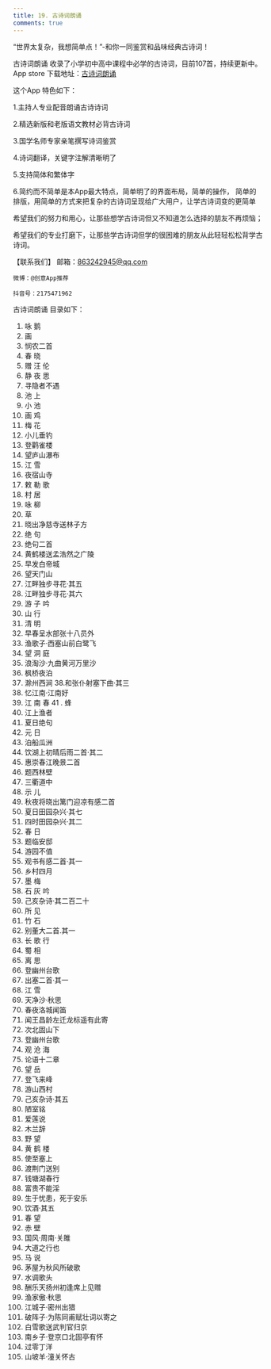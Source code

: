 ```yaml
---
title: 19. 古诗词朗诵
comments: true
---
```

  “世界太复杂，我想简单点！”-和你一同鉴赏和品味经典古诗词！

  古诗词朗诵 收录了小学初中高中课程中必学的古诗词，目前107首，持续更新中。    
  App store 下载地址：[古诗词朗诵](https://itunes.apple.com/cn/app//id1476967914)                            

  这个App 特色如下：
  
  1.主持人专业配音朗诵古诗诗词
  
  2.精选新版和老版语文教材必背古诗词
  
  3.国学名师专家亲笔撰写诗词鉴赏
  
  4.诗词翻译，关键字注解清晰明了
  
  5.支持简体和繁体字
  
  6.简约而不简单是本App最大特点，简单明了的界面布局，简单的操作，
  简单的排版，用简单的方式来把复杂的古诗词呈现给广大用户，让学古诗词变的更简单
           
   
  希望我们的努力和用心，让那些想学古诗词但又不知道怎么选择的朋友不再烦恼；
  
  希望我们的专业打磨下，让那些学古诗词但学的很困难的朋友从此轻轻松松背学古诗词。
  
  【联系我们】
    邮箱：863242945@qq.com
  
    微博：@创意App推荐
  
    抖音号：2175471962

  古诗词朗诵 目录如下：
  1. 咏  鹅
  2. 画
  3. 悯农二首
  4. 春  晓
  5. 赠 汪 伦
  6. 静 夜 思
  7. 寻隐者不遇
  8. 池  上
  9. 小  池
 10. 画  鸡
 11. 梅 花
 12. 小儿垂钓
 13. 登鹳雀楼
 14. 望庐山瀑布
 15. 江  雪
 16. 夜宿山寺
 17. 敕 勒 歌
 18. 村  居
 19. 咏  柳
 20. 草 
 21. 晓出净慈寺送林子方
 22. 绝  句
 23. 绝句二首
 24. 黄鹤楼送孟浩然之广陵
 25. 早发白帝城
 26. 望天门山
 27. 江畔独步寻花·其五
 28. 江畔独步寻花·其六
 29. 游 子 吟
 30. 山 行
 31. 清 明
 32. 早春呈水部张十八员外
 33. 渔歌子·西塞山前白鹭飞
 34. 望 洞 庭
 35. 浪淘沙·九曲黄河万里沙
 36. 枫桥夜泊
 37. 滁州西涧
 38.和张仆射塞下曲·其三
 39. 忆江南·江南好
 40. 江 南 春
 41 . 蜂
 42. 江上渔者
 43. 夏日绝句
 44. 元  日
 45. 泊船瓜洲
 46. 饮湖上初晴后雨二首·其二
 47. 惠崇春江晚景二首 
 48. 题西林壁
 49. 三衢道中
 50. 示  儿
 51. 秋夜将晓出篱门迎凉有感二首
 52. 夏日田园杂兴·其七
 53. 四时田园杂兴·其二
 54. 春  日
 55. 题临安邸
 56. 游园不值
 57. 观书有感二首·其一
 58. 乡村四月
 59. 墨  梅
 60. 石 灰 吟
 61. 己亥杂诗·其二百二十
 62. 所  见
 63. 竹  石
 64. 别董大二首.其一
 65. 长 歌 行
 66. 蜀  相
 67. 离  思
 68. 登幽州台歌
 69. 出塞二首·其一
 70. 江  雪
 71. 天净沙·秋思
 72. 春夜洛城闻笛
 73. 闻王昌龄左迁龙标遥有此寄
 74. 次北固山下
 75. 登幽州台歌
 76. 观 沧 海
 77. 论语十二章
 78. 望  岳
 79. 登飞来峰
 80. 游山西村
 81. 己亥杂诗·其五
 82. 陋室铭
 83. 爱莲说
 84. 木兰辞
 85. 野 望
 86. 黄 鹤 楼
 87. 使至塞上
 88. 渡荆门送别
 89. 钱塘湖春行
 90. 富贵不能淫
 91. 生于忧患，死于安乐
 92. 饮酒·其五
 93. 春  望
 94. 赤  壁
 95. 国风·周南·关雎
 96. 大道之行也
 97. 马  说
 98. 茅屋为秋风所破歌
 99. 水调歌头
 100. 酬乐天扬州初逢席上见赠
 101. 渔家傲·秋思
 102. 江城子·密州出猎
 103. 破阵子·为陈同甫赋壮词以寄之
 104. 白雪歌送武判官归京
 105. 南乡子·登京口北固亭有怀
 106. 过零丁洋
 107. 山坡羊·潼关怀古 
  
